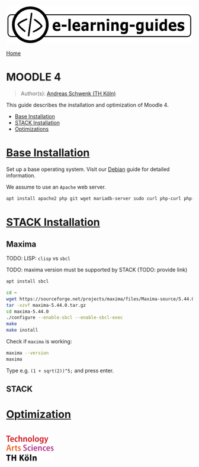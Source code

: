 ![](img/e-learning-guides-logo.png)

[Home](https://github.com/e-learning-guides)

# MOODLE 4

> Author(s): [Andreas Schwenk (TH Köln)](https://www.th-koeln.de/personen/andreas.schwenk/)

This guide describes the installation and optimization of Moodle 4.

- [Base Installation](#base)
- [STACK Installation](#stack)
- [Optimizations](#opt)

# [Base Installation](#base)

Set up a base operating system. Visit our [Debian](TODO) guide for detailed information.

We assume to use an `Apache` web server.

```bash
apt install apache2 php git wget mariadb-server sudo curl php-curl php-zip php-mysql php-xml php-mbstring php-gd php-intl php-xmlrpc php-soap php-yaml gnuplot make texinfo python python3 locate texlive ghostscript
```

# [STACK Installation](#stack)

## Maxima

TODO: LISP: `clisp` vs `sbcl`

TODO: maxima version must be supported by STACK (TODO: provide link)

```bash
apt install sbcl
```

```bash
cd ~
wget https://sourceforge.net/projects/maxima/files/Maxima-source/5.44.0-source/maxima-5.44.0.tar.gz
tar -xzvf maxima-5.44.0.tar.gz
cd maxima-5.44.0
./configure --enable-sbcl --enable-sbcl-exec
make
make install
```

Check if `maxima` is working:

```bash
maxima --version
maxima
```

Type e.g. `(1 + sqrt(2))^5;` and press enter.

## STACK

# [Optimization](#opt)

#

![](img/logo-th-koeln.png)
